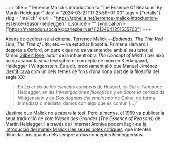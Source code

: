+++
title = "Terrence Malick’s introduction to ‘The Essence Of Reasons’ By Martin Heidegger"
date = "2024-03-21T17:25:58+01:00"
tags = ["retalls"]
slug = "malick"
x_url = "https://aphelis.net/terrence-malick-introduction-essence-reason-heidegger/"
x_source = ""
syndication = ["https://mastodon.social/@carlesbellver/112134641251535700"]
+++

Abans de dedicar-se al cinema, [Terrence Malick](https://en.wikipedia.org/wiki/Terrence_Malick) —*Badlands*, *The Thin Red Line*, *The Tree of Life*, etc.— va estudiar filosofia. Primer a Harvard i després a Oxford, on pareix que no es va entendre amb el seu tutor, el famós [Gilbert Ryle](https://en.wikipedia.org/wiki/Gilbert_Ryle), autor de la influent obra *The Concept of Mind*. I per això no va acabar la seua tesi sobre el concepte de món en Kierkegaard, Heidegger i Wittgenstein. És a dir, precisament allò que Manuel Jiménez [identificava](/2018/02/16/treuren-lentrellat.html) com un dels temes de fons d’una bona part de la filosofia del segle XX:

> En *La crisis de las ciencias europeas* de Husserl, en *Ser y Tiempo*de Heidegger, en las *Investigaciones filosóficas* y en *Sobre la certeza* de Wittgenstein y en *Dos dogmas del empirismo* de Quine, de forma inmediata o mediata, damos con algo que es común […]”

Llàstima que Malick no acabara la tesi. Però, almenys, el 1969 va publicar la seua traducció de *Vom Wesen des Grundes* (*The Essence of Reasons*) de Martin Heidegger. I a través de l’Internet Archive podem llegir-ne [la introducció del mateix Malick i les seues notes crítiques](https://archive.org/details/MALICK1969IntroductionCriticalNotesEssenceOfReasons), que intenten dilucidar uns quants dels sempre ardus conceptes heideggerians.


